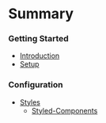 # Summary

### Getting Started

* [Introduction](README.md)
* [Setup](setup.md)

### Configuration

* [Styles](styles/styles.md)
  * [Styled-Components](styles/styled-components.md)